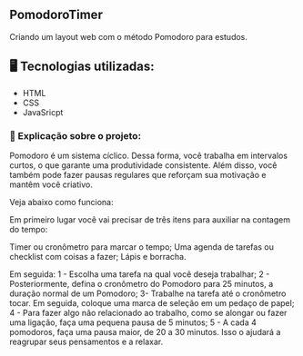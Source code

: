 ## PomodoroTimer
Criando um layout web com o método Pomodoro para estudos.

## 🖥️ Tecnologias utilizadas:
 - HTML
 - CSS
 - JavaSricpt

### 🧐 Explicação sobre o projeto: 
Pomodoro é um sistema cíclico. Dessa forma, você trabalha em intervalos curtos, o que garante uma produtividade consistente. Além disso, você também pode fazer pausas
regulares que reforçam sua motivação e mantêm você  criativo.

Veja abaixo como funciona:

Em primeiro lugar você vai precisar de três itens para auxiliar na contagem do tempo:

Timer ou cronômetro para marcar o tempo;
Uma agenda de tarefas ou checklist com coisas a fazer;
Lápis e borracha.

Em seguida:
1 - Escolha uma tarefa na qual você deseja trabalhar;
2 - Posteriormente, defina o cronômetro do Pomodoro para 25 minutos, a duração normal de um Pomodoro;
3- Trabalhe na tarefa até o cronômetro tocar. Em seguida, coloque uma marca de seleção em um pedaço de papel;
4 - Para fazer algo não relacionado ao trabalho, como se alongar ou fazer uma ligação, faça uma pequena pausa de 5 minutos;
5 - A cada 4 pomodoros, faça uma pausa maior, de 20 a 30 minutos. Isso o ajudará a reagrupar seus pensamentos e a relaxar.

